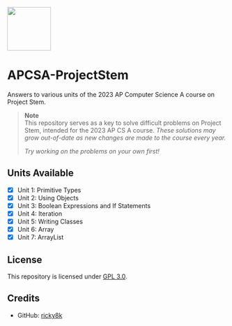 <p><img src="https://raw.githubusercontent.com/ricky8k/APCSA-ProjectStem/main/icon.png" width="100"></p>

# APCSA-ProjectStem

Answers to various units of the 2023 AP Computer Science A course on Project Stem.

> **Note**  
> This repository serves as a key to solve difficult problems on Project Stem, intended for the 2023 AP CS A course. *These solutions may grow out-of-date as new changes are made to the course every year.*
>
> *Try working on the problems on your own first!*
  
## Units Available
- [X] Unit 1: Primitive Types
- [X] Unit 2: Using Objects
- [X] Unit 3: Boolean Expressions and If Statements
- [X] Unit 4: Iteration
- [X] Unit 5: Writing Classes
- [X] Unit 6: Array
- [X] Unit 7: ArrayList

## License
This repository is licensed under [GPL 3.0](https://raw.githubusercontent.com/ricky8k/APCSA-ProjectStem/main/LICENSE).

## Credits
- GitHub: [ricky8k](https://github.com/ricky8k)

